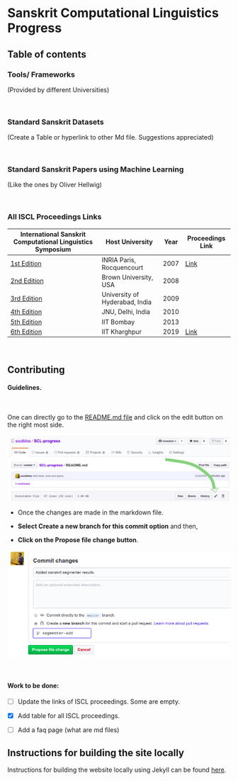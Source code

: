 # Sanskrit Computational  Linguistics Progress

## Table of contents

### Tools/ Frameworks

(Provided by different Universities)

<br>



### Standard Sanskrit Datasets

(Create a Table or hyperlink to other Md file. Suggestions appreciated)

<br>



### Standard Sanskrit Papers using Machine Learning

(Like the ones by Oliver Hellwig)

<br>

### All ISCL Proceedings Links

| International Sanskrit Computational Linguistics Symposium   | Host University                | Year | Proceedings Link                                             |
| ------------------------------------------------------------ | ------------------------------ | ---- | ------------------------------------------------------------ |
| [1st Edition](<https://sanskrit.inria.fr/Symposium/>)        | INRIA Paris, Rocquencourt      | 2007 | [Link](<https://sanskrit.inria.fr/Symposium/Proceedings.pdf>) |
| [2nd Edition](<https://sanskritlibrary.org/symposium2/home.html>) | Brown University, USA          | 2008 |                                                              |
| [3rd Edition](<http://sanskrit.uohyd.ac.in/SCL/consortium.html>) | University of Hyderabad, India | 2009 |                                                              |
| [4th Edition](<http://sanskrit.jnu.ac.in/conf/4iscls/index.jsp>) | JNU, Delhi, India              | 2010 |                                                              |
| [5th Edition](<https://sites.google.com/site/5isclc2013/Home>) | IIT Bombay                     | 2013 |                                                              |
| [6th Edition](<https://iscls.github.io/>)                    | IIT Kharghpur                  | 2019 | [Link](https://www.aclweb.org/anthology/W19-7500/)           |



<br>

## Contributing

#### Guidelines.

<br>

One can directly go to the [README.md file](<https://github.com/soulbliss/SCL-progress/blob/master/README.md>) and click on the edit button on the right most side.



![edit_md](img/edit_md.png)



- Once the changes are made in the markdown file.

- **Select Create a new branch for this commit option** and then,

- **Click on the Propose file change button**.


![propose_PR](img/propose_PR.png)

<br>

#### Work to be done:


- [ ] Update the links of ISCL proceedings. Some are empty.
- [x] Add table for all ISCL proceedings.
- [ ] Add a faq page (what are md files)




## Instructions for building the site locally

Instructions for building the website locally using Jekyll can be found [here](jekyll_instructions.md).
